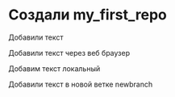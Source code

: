 ﻿# Создали my_first_repo

Добавили текст

Добавили текст через веб браузер

Добавим текст локальный

Добавили текст в новой ветке newbranch